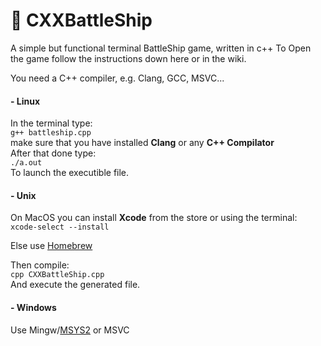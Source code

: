 # 🚢 CXXBattleShip

A simple but functional terminal BattleShip game, written in c++
To Open the game follow the instructions down here or in the wiki.

You need a C++ compiler, e.g. Clang, GCC, MSVC...

#### - Linux

In the terminal type: <br>
`g++ battleship.cpp` <br>
make sure that you have installed **Clang** or any **C++ Compilator**<br>
After that done type: <br>
`./a.out` <br>
To launch the executible file.

#### - Unix

On MacOS you can install **Xcode** from the store or using the terminal:  
`xcode-select --install`

Else use [Homebrew](https://brew.sh/)

Then compile:  
`cpp CXXBattleShip.cpp`  
And execute the generated file.

#### - Windows

Use Mingw/[MSYS2](https://www.msys2.org/) or MSVC
